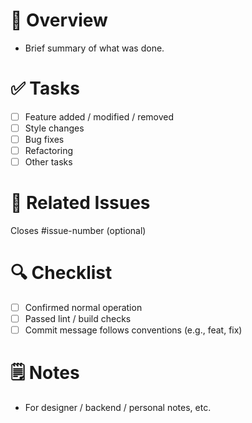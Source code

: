 # 📌 Overview

- Brief summary of what was done.

# ✅ Tasks

- [ ] Feature added / modified / removed
- [ ] Style changes
- [ ] Bug fixes
- [ ] Refactoring
- [ ] Other tasks

# 📎 Related Issues

Closes #issue-number (optional)

# 🔍 Checklist

- [ ] Confirmed normal operation
- [ ] Passed lint / build checks
- [ ] Commit message follows conventions (e.g., feat, fix)

# 🗒️ Notes

- For designer / backend / personal notes, etc.
